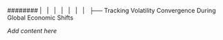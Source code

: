 ######## |   |   |   |   |   |   |   ├── Tracking Volatility Convergence During Global Economic Shifts

*Add content here*